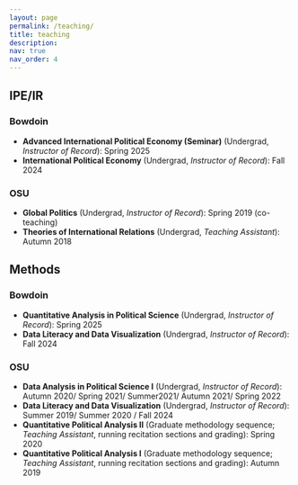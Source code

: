 ```yaml
---
layout: page
permalink: /teaching/
title: teaching
description: 
nav: true
nav_order: 4
---
```


   
## IPE/IR 

### Bowdoin  
  - **Advanced International Political Economy (Seminar)** (Undergrad, *Instructor of Record*): Spring 2025
  - **International Political Economy** (Undergrad, *Instructor of Record*): Fall 2024  
    
### OSU
  - **Global Politics** (Undergrad, *Instructor of Record*): Spring 2019 (co-teaching)
  - **Theories of International Relations** (Undergrad, *Teaching Assistant*): Autumn 2018  


## Methods

### Bowdoin 
  - **Quantitative Analysis in Political Science** (Undergrad, *Instructor of Record*): Spring 2025
  - **Data Literacy and Data Visualization** (Undergrad, *Instructor of Record*): Fall 2024
    
### OSU 
  - **Data Analysis in Political Science I** (Undergrad, *Instructor of Record*): Autumn 2020/ Spring 2021/ Summer2021/ Autumn 2021/ Spring 2022
  - **Data Literacy and Data Visualization** (Undergrad, *Instructor of Record*): Summer 2019/ Summer 2020 / Fall 2024
  - **Quantitative Political Analysis II** (Graduate methodology sequence; *Teaching Assistant*, running recitation sections and grading): Spring 2020
  - **Quantitative Political Analysis I** (Graduate methodology sequence; *Teaching Assistant*, running recitation sections and grading): Autumn 2019

